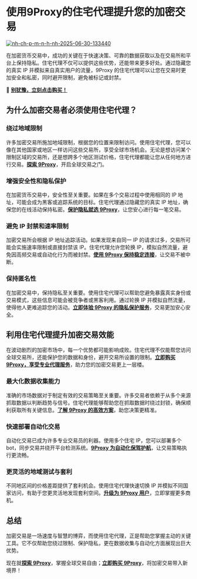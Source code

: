 # 使用9Proxy的住宅代理提升您的加密交易

<a href='https://postimg.cc/BtBSMhzm' target='_blank'><img src='https://i.postimg.cc/BZdjZkBf/nh-ch-p-m-n-h-nh-2025-06-30-133440.png' border='0' alt='nh-ch-p-m-n-h-nh-2025-06-30-133440'/></a>

在加密货币交易中，成功的关键在于快速决策、可靠的数据获取以及在交易所和平台上保持隐私。住宅代理不仅可以提供这些优势，还能带来更多好处。通过隐藏您的真实 IP 并模拟来自真实用户的流量，9Proxy 的住宅代理可以让您在交易时更加安全和私密，同时避开限制，避免被标记或封禁。

🌱 [**别犹豫，立刻点击购买！**](https://the9proxy.short.gy/github-pricing-lucas888)

## 为什么加密交易者必须使用住宅代理？

### 绕过地域限制  
许多加密交易所施加地域限制，根据您的位置来限制访问。使用住宅代理，您可以像在其他国家或地区一样访问这些交易所，享受全球市场机会。无论是想访问某个限制区域的交易所，还是想跨多个地区测试价格，住宅代理都能让您从任何地方进行交易。[**探索 9Proxy**](https://9proxyofficial.short.gy/github-homepage-lucas888)，开启全球交易之门。

### 增强安全性和隐私保护  
在加密货币交易中，安全性至关重要。如果在多个交易过程中使用相同的 IP 地址，可能会成为黑客或追踪系统的目标。住宅代理通过隐藏您的真实 IP 地址，确保您的在线活动保持私密。[**保护隐私就选 9Proxy**](https://9proxyofficial.short.gy/github-homepage-lucas888)，让您安心进行每一笔交易。

### 避免 IP 封禁和速率限制  
加密交易所会根据 IP 地址追踪活动。如果发现来自同一 IP 的请求过多，交易所可能会实施速率限制或直接封禁该 IP。住宅代理允许您轮换 IP，模拟自然流量，避免因高频交易或自动化行为而被封禁。[**使用 9Proxy 保持稳定连接**](https://9proxyofficial.short.gy/github-homepage-lucas888)，让交易不被中断。

### 保持匿名性  
在加密交易中，保持隐私至关重要。使用住宅代理可以帮助您避免暴露真实身份或交易模式，这些信息可能会被竞争者或黑客利用。通过轮换 IP 并模拟自然流量，使得他人更难追踪您的活动。[**立即体验 9Proxy 的隐私保护服务**](https://9proxyofficial.short.gy/github-homepage-lucas888)，交易更加安心安全。

## 利用住宅代理提升加密交易效能

在波动剧烈的加密市场中，每一个优势都可能影响成败。住宅代理不仅能帮您访问全球交易所，还能保护您的数据和身份，避开交易所设置的限制。[**立即购买 9Proxy，享受专业代理服务**](https://9proxyofficial.short.gy/github-pricing-lucas888)，助力您的加密交易更上一层楼。

### 最大化数据收集能力  
准确的市场数据对于制定有效的交易策略至关重要。许多交易者依赖于从多个来源抓取数据以判断趋势与信号。住宅代理能够帮助您在抓取数据时绕过封锁，确保顺利获取所有关键信息。[**了解 9Proxy 的高效方案**](https://9proxyofficial.short.gy/github-pricing-lucas888)，助您决策更精准。

### 快速部署自动化交易  
自动化交易已成为许多专业交易员的利器。使用多个住宅 IP，您可以部署多个 bot，同步交易并绕开平台检测系统。[**9Proxy 为自动化保驾护航**](https://9proxyofficial.short.gy/github-pricing-lucas888)，让交易策略执行更流畅。

### 更灵活的地域测试与套利  
不同地区间的价格差距提供了套利机会。使用住宅代理快速切换 IP 并模拟不同国家访问，有助于您更灵活地发现套利空间。[**升级为 9Proxy 用户**](https://9proxyofficial.short.gy/github-pricing-lucas888)，立即掌握更多商机。

## 总结

加密交易是一场速度与智慧的博弈，而使用住宅代理，正是帮助您掌握主动的关键工具。它不仅帮助您绕过限制、保护隐私，更在数据收集与自动化方面展现出巨大优势。  

现在就[**探索 9Proxy**](https://9proxyofficial.short.gy/github-homepage-lucas888)，掌握全球交易自由；[**立即购买 9Proxy**](https://9proxyofficial.short.gy/github-pricing-lucas888)，将加密交易带入新境界！


